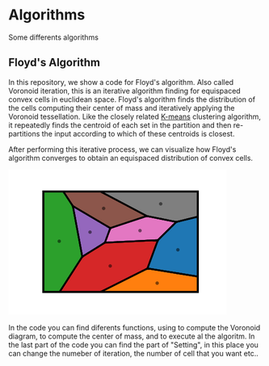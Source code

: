 # Algorithms
Some differents algorithms

## Floyd's Algorithm 

In this repository, we show a code for Floyd's algorithm. Also called Voronoid iteration, this is an iterative algorithm finding for equispaced convex
cells in euclidean space. Floyd's algorithm finds the distribution of the cells computing their center of mass and iteratively applying the Voronoid tessellation.
Like the closely related [K-means](https://en.wikipedia.org/wiki/K-means_clustering) clustering algorithm, it repeatedly finds the centroid of each set in the 
partition and then re-partitions the input according to which of these centroids is closest.

After performing this iterative process, we can visualize how Floyd's algorithm converges to obtain an equispaced distribution of convex cells. 

![Floyd iterations](/Floyd_Algorithm/Lloyd_algorithm_P350_S6_Dim2x2_I200_N8.gif)

In the code you can find diferents functions, using to compute the Voronoid diagram, to compute the center of mass, and to execute al the algoritm. In the 
last part of the code you can find the part of "Setting", in this place you can change the numeber of iteration, the number of cell that you want etc.. 

